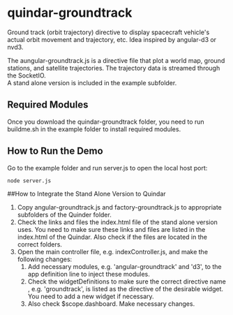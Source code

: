 # quindar-groundtrack
Ground track (orbit trajectory) directive to display spacecraft vehicle's actual orbit movement and trajectory, etc.  Idea inspired by angular-d3 or nvd3.

The aungular-groundtrack.js is a directive file that plot a world map, ground stations, and satellite trajectories.  The trajectory data is streamed through the SocketIO.  
A stand alone version is included in the example subfolder. 

## Required Modules
Once you download the quindar-groundtrack folder, you need to run buildme.sh in the example folder to install required modules. 	
	
## How to Run the Demo
Go to the example folder and run server.js to open the local host port: 
  
    node server.js
	
##How to Integrate the Stand Alone Version to Quindar 
	
1. Copy angular-groundtrack.js and factory-groundtrack.js to appropriate subfolders of the Quinder folder. 
1. Check the links and files the index.html file of the stand alone version uses.  You need to make sure these links and files are listed in the index.html of the Quindar.  Also check if the files are located in the correct folders. 
1. Open the main controller file, e.g. indexController.js, and make the following changes: 
	1. Add necessary modules, e.g. 'angular-groundtrack' and 'd3', to the app definition line to inject these modules. 
	1. Check the widgetDefinitions to make sure the correct directive name , e.g. 'groundtrack', is listed as the directive of the desirable widget.  You need to add a new widget if necessary.
	1. Also check $scope.dashboard.  Make necessary changes.
